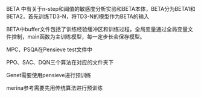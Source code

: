 BETA 中有关于n-step和阈值的敏感度分析实验和BETA本体，BETA分为BETA1和BETA2，首先训练TD3-N，将TD3-N的模型作为BETA的输入

BETA中buffer文件包括了训练经验缓冲区和训练过程，全局变量通过全局变量文件控制，main函数为主训练模型，每一定步长会保存模型。

MPC、PSQA在Pensieve test文件中

PPO、SAC、DQN三个算法在对应的文件夹下

Genet需要使用pensieve进行预训练

merina参考需要先用传统算法进行预训练
